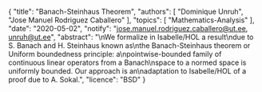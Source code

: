 {
    "title": "Banach-Steinhaus Theorem",
    "authors": [
        "Dominique Unruh",
        "Jose Manuel Rodriguez Caballero"
    ],
    "topics": [
        "Mathematics-Analysis"
    ],
    "date": "2020-05-02",
    "notify": "jose.manuel.rodriguez.caballero@ut.ee, unruh@ut.ee",
    "abstract": "\nWe formalize in Isabelle/HOL a result\ndue to S. Banach and H. Steinhaus known as\nthe Banach-Steinhaus theorem or Uniform boundedness principle: a\npointwise-bounded family of continuous linear operators from a Banach\nspace to a normed space is uniformly bounded. Our approach is an\nadaptation to Isabelle/HOL of a proof due to A. Sokal.",
    "licence": "BSD"
}